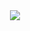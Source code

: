 <div align="center">
  <img src="https://skillicons.dev/icons?i=go,gcp,firebase,nothing,pytorch,nothing,nothing,nothing,nothing,solidjs,flutter,nothing,postgres,nothing,nothing,nothing,kubernetes,docker,githubactions,terraform,prometheus,grafana,nothing&perline=20">
</div>
